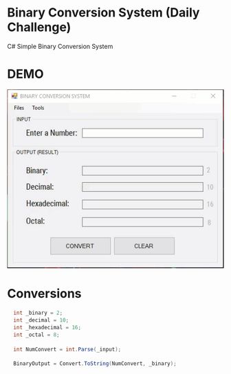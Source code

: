 # Binary Conversion System (Daily Challenge)

C# Simple Binary Conversion System 

# DEMO

![Alt Text](https://github.com/Ternology/Binary-Conversion-System-Number-/blob/main/ForGithub.gif)

# Conversions

```c#
  int _binary = 2;
  int _decimal = 10;
  int _hexadecimal = 16;
  int _octal = 8;
  
  int NumConvert = int.Parse(_input);
  
  BinaryOutput = Convert.ToString(NumConvert, _binary);
```

